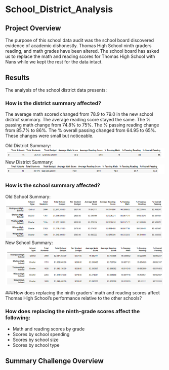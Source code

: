 # School_District_Analysis

## Project Overview
The purpose of this school data audit was the school board discovered evidence of academic dishonestly. Thomas High School ninth graders reading, and math grades have been altered.  The school board has asked us to replace the math and reading scores for Thomas High School with Nans while we kept the rest for the data intact. 
	
## Results
The analysis of the school district data presents:
### How is the district summary affected? 
The average math scored changed from 78.9 to 79.0 in the new school district summary. The average reading score stayed the same. The % passing math change from 74.8% to 75%. The % passing reading change from 85.7% to 86%. The % overall passing changed from 64.95 to 65%. These changes were small but noticeable. 

Old District Summary: 
![Old_dist_sum](https://github.com/NickFoley47/School_District_Analysis/blob/main/Resources/Old_dist_sum.PNG)
New District Summary: 
![New_dist_sum](https://github.com/NickFoley47/School_District_Analysis/blob/main/Resources/New_dist_sum.PNG)

### How is the school summary affected?
Old School Summary:
![per_school_sum_older_old_data](https://github.com/NickFoley47/School_District_Analysis/blob/main/Resources/per_school_sum_older_old_data.PNG)
New School Summary: 
![per_school_sum_new_old_data](https://github.com/NickFoley47/School_District_Analysis/blob/main/Resources/per_school_sum_new_old_data.PNG)







###How does replacing the ninth graders’ math and reading scores affect Thomas High School’s performance relative to the other schools?

### How does replacing the ninth-grade scores affect the following:
- Math and reading scores by grade
- Scores by school spending
- Scores by school size
- Scores by school type


 ## Summary Challenge Overview

